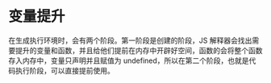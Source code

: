 # 变量提升

在生成执行环境时，会有两个阶段。第一阶段是创建的阶段，JS 解释器会找出需要提升的变量和函数，并且给他们提前在内存中开辟好空间，函数的会将整个函数存入内存中，变量只声明并且赋值为 undefined，所以在第二个阶段，也就是代码执行阶段，可以直接提前使用。
